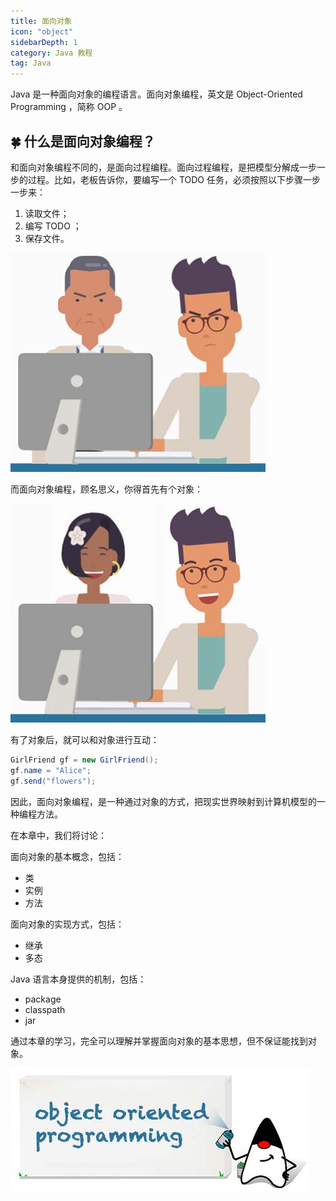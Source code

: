 ```yaml
---
title: 面向对象
icon: "object"
sidebarDepth: 1
category: Java 教程
tag: Java
---
```



Java 是一种面向对象的编程语言。面向对象编程，英文是 Object-Oriented Programming ，简称 OOP 。

## 🍀 什么是面向对象编程？

和面向对象编程不同的，是面向过程编程。面向过程编程，是把模型分解成一步一步的过程。比如，老板告诉你，要编写一个 TODO 任务，必须按照以下步骤一步一步来：

1. 读取文件；
2. 编写 TODO ；
3. 保存文件。

![](assets/20220621214451.png)

而面向对象编程，顾名思义，你得首先有个对象：

![](assets/20220621214527.png)


有了对象后，就可以和对象进行互动：

```java
GirlFriend gf = new GirlFriend();
gf.name = "Alice";
gf.send("flowers");
```

因此，面向对象编程，是一种通过对象的方式，把现实世界映射到计算机模型的一种编程方法。

在本章中，我们将讨论：

面向对象的基本概念，包括：

- 类
- 实例
- 方法

面向对象的实现方式，包括：

- 继承
- 多态

Java 语言本身提供的机制，包括：

- package
- classpath
- jar



通过本章的学习，完全可以理解并掌握面向对象的基本思想，但不保证能找到对象。


![](assets/20220621214714.png)


